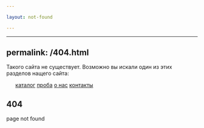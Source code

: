 ```yaml
---

layout: not-found

---
```


---
permalink: /404.html
---

<div class="not-found">
	<div class="not-found_wrap">
		<div>
			<p>Такого сайта не существует. Возможно вы искали один из этих разделов нащего сайта:</p>
			<ul class="not-found_wrap_menu">
				<a href="catalog.html">каталог</a>
				<a href="proba.html">проба</a>
				<a href="about-us.html">о нас</a>
				<a href="contacts.html">контакты</a>
			</ul>
		</div>
		<div>
			<h2>404</h2>
			<span>page not found</span>
		</div>
	</div>
</div>
